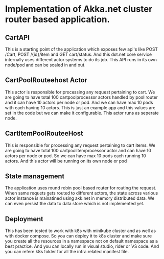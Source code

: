 # Implementation of Akka.net cluster router based application.

## CartAPI 
This is a starting point of the application which exposes few api's like POST /Cart, POST /{id}/item and GET cart/status. And this dot.net core service internally uses different actor systems to do its job. This API runs in its own node/pod and can be scaled in and out.

## CartPoolRouteehost Actor
 This actor is responsible for processing any request pertaining to cart. We are going to have total 100 cartpoolprocessor actors handled by pool router and it can have 10 actors per node or pod. And we can have max 10 pods with each having 10 actors. This is just an example app and this values are set in the code but we can make it configurable. This actor runs as seperate node.

 ## CartItemPoolRouteeHost
 This is responsible for processing any request pertaining to cart items. We are going to have total 100 cartpoolitemprocessor actor and can have 10 actors per node or pod. So we can have max 10 pods each running 10 actors. And this actor will be running on its own node or pod

 ## State management
 The application uses round robin pool based router for routing the request. When same requets gets routed to different actors, the state across various actor instance is mainatined using akk.net in memory distributed data. We can even persist the data to data store which is not implemented yet.

 ## Deployment
 This has been tested to work with k8s with minikube cluster and as well as with docker compose. So you can deploy it to k8s cluster and make sure you create all the resources in a namespace not on default namespace as a best practice. And you can locally run in visual studio, rider or VS code. And you can refere k8s folder for all the infra related manifest file.






